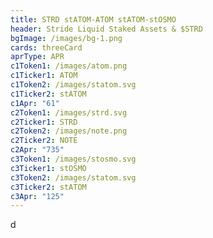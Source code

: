 ```yaml
---
title: STRD stATOM-ATOM stATOM-stOSMO
header: Stride Liquid Staked Assets & $STRD
bgImage: /images/bg-1.png
cards: threeCard
aprType: APR
c1Token1: /images/atom.png
c1Ticker1: ATOM
c1Token2: /images/statom.svg
c1Ticker2: stATOM
c1Apr: "61"
c2Token1: /images/strd.svg
c2Ticker1: STRD
c2Token2: /images/note.png
c2Ticker2: NOTE
c2Apr: "735"
c3Token1: /images/stosmo.svg
c3Ticker1: stOSMO
c3Token2: /images/statom.svg
c3Ticker2: stATOM
c3Apr: "125"
---
```

d